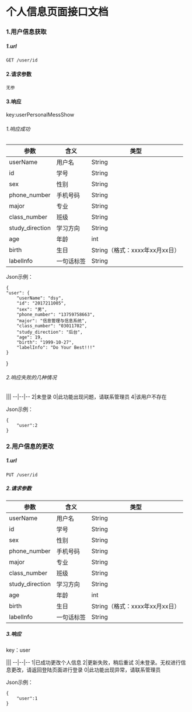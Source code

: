 # 个人信息页面接口文档

### 1.用户信息获取

##### 1.url

    GET /user/id
    
#### 2.请求参数

    无参
    
#### 3.响应

key:userPersonalMessShow

###### 1.响应成功

参数|含义|类型
--|--|--
userName|用户名|String
id|学号|String
sex|性别|String
phone_number|手机号码|String
major|专业|String
class_number|班级|String
study_direction|学习方向|String
age|年龄|int
birth|生日|String（格式：xxxx年xx月xx日）
labelInfo|一句话标签|String

Json示例：

    {
    "user": {
        "userName": "dsy",
        "id": "2017211005",
        "sex": "男",
        "phone_number": "13759758663",
        "major": "信息管理与信息系统",
        "class_number": "03011702",
        "study_direction": "后台",
        "age": 19,
        "birth": "1999-10-27",
        "labelInfo": "Do Your Best!!!"
    }
}

###### 2.响应失败的几种情况

|||
--|--|--
2|未登录
0|此功能出现问题，请联系管理员
4|该用户不存在

Json示例：

    {
        "user":2
    }


### 2.用户信息的更改

##### 1.url

    PUT /user/id
    
##### 2.请求参数

参数|含义|类型
--|--|--
userName|用户名|String
id|学号|String
sex|性别|String
phone_number|手机号码|String
major|专业|String
class_number|班级|String
study_direction|学习方向|String
age|年龄|int
birth|生日|String（格式：xxxx年xx月xx日）
labelInfo|一句话标签|String

##### 3.响应

key：user

|||
--|--|--
1|已成功更改个人信息
2|更新失败，稍后重试
3|未登录。无权进行信息更改，请返回登陆页面进行登录
0|此功能出现异常，请联系管理员

Json示例：

    {
        "user":1
    }